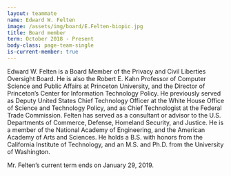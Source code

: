```yaml
---
layout: teammate
name: Edward W. Felten
image: /assets/img/board/E.Felten-biopic.jpg
title: Board member
term: October 2018 - Present
body-class: page-team-single
is-current-member: true
---
```

Edward W. Felten is a Board Member of the Privacy and Civil Liberties Oversight Board. He is also the Robert E. Kahn Professor of Computer Science and Public Affairs at Princeton University, and the Director of Princeton’s Center for Information Technology Policy.  He previously served as Deputy United States Chief Technology Officer at the White House Office of Science and Technology Policy, and as Chief Technologist at the Federal Trade Commission. Felten has served as a consultant or advisor to the U.S. Departments of Commerce, Defense, Homeland Security, and Justice. He is a member of the National Academy of Engineering, and the American Academy of Arts and Sciences. He holds a B.S. with honors from the California Institute of Technology, and an M.S. and Ph.D. from the University of Washington.

Mr. Felten’s current term ends on January 29, 2019.

